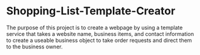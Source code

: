 # Shopping-List-Template-Creator
The purpose of this project is to create a webpage by using a template service that takes a website name, business items, and contact information to create a useable business object to take order requests and direct them to the business owner. 
